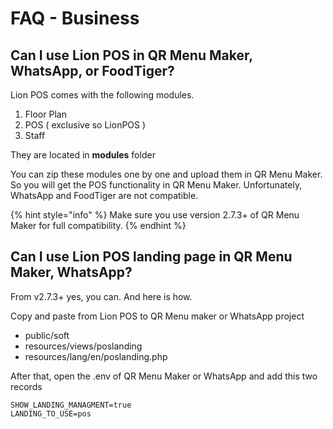 # FAQ - Business

## Can I use Lion POS in QR Menu Maker, WhatsApp, or FoodTiger?

Lion POS comes with the following modules. 

1. Floor Plan
2. POS \( exclusive so LionPOS \)
3. Staff

They are located in **modules** folder

You can zip these modules one by one and upload them in QR Menu Maker. So you will get the POS functionality in QR Menu Maker. Unfortunately, WhatsApp and FoodTiger are not compatible.

{% hint style="info" %}
Make sure you use version 2.7.3+ of QR Menu Maker for full compatibility.
{% endhint %}

## Can I use Lion POS landing page in QR Menu Maker, WhatsApp? 

From v2.7.3+ yes, you can. And here is how. 

Copy and paste from Lion POS to QR Menu maker or WhatsApp project

* public/soft
* resources/views/poslanding
* resources/lang/en/poslanding.php

After that, open the .env of QR Menu Maker or WhatsApp and add this two records

```text
SHOW_LANDING_MANAGMENT=true
LANDING_TO_USE=pos
```









 



